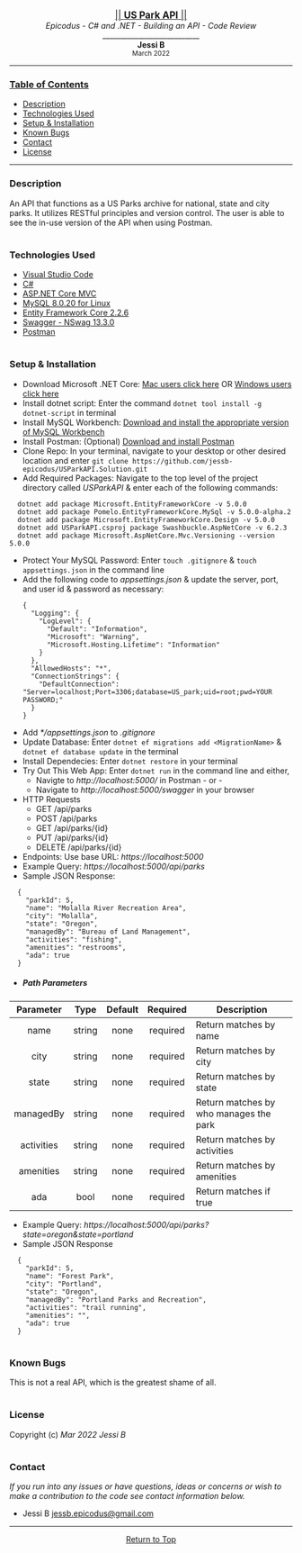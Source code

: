 <br>
<p align="center">
  <u><big>|| <b>US Park API</b> ||</big></u>
  <br>
  <em>Epicodus - C# and .NET - Building an API - Code Review</em>
  <br>
  ___________________________
  <br>
  <strong>Jessi B</strong>
  <br>
  <small>March 2022</small>
</p>

------------------------------
### <u>Table of Contents</u>
* <a href="#-description">Description</a>
* <a href="#-technologies-used">Technologies Used</a>
* <a href="#-setup-&-installation">Setup & Installation</a>
* <a href="#-known-bugs">Known Bugs</a>
* <a href="#-contact">Contact</a>
* <a href="#-license">License</a>
------------------------------
### Description
An API that functions as a US Parks archive for national, state and city parks. It utilizes RESTful principles and version control. The user is able to see the in-use version of the API when using Postman.
#
### Technologies Used
* [Visual Studio Code](https://code.visualstudio.com/)
* [C#](https://docs.microsoft.com/en-us/dotnet/csharp/)
* [ASP.NET Core MVC](https://docs.microsoft.com/en-us/aspnet/core/mvc/overview?view=aspnetcore-3.1)
* [MySQL 8.0.20 for Linux](https://dev.mysql.com/)
* [Entity Framework Core 2.2.6](https://docs.microsoft.com/en-us/ef/core/)
* [Swagger - NSwag 13.3.0](https://docs.microsoft.com/en-us/aspnet/core/tutorials/getting-started-with-nswag?view=aspnetcore-3.1&tabs=visual-studio)
* [Postman](postman.com)
#
### Setup & Installation
* Download Microsoft .NET Core: [Mac users click here](https://dotnet.microsoft.com/download/thank-you/dotnet-sdk-2.2.106-macos-x64-installer) OR [Windows users click here](https://dotnet.microsoft.com/download/thank-you/dotnet-sdk-2.2.203-windows-x64-installer)
* Install dotnet script: Enter the command ``dotnet tool install -g dotnet-script`` in terminal
* Install MySQL Workbench: [Download and install the appropriate version of MySQL Workbench](https://dev.mysql.com/downloads/workbench/)
* Install Postman: (Optional) [Download and install Postman](https://www.postman.com/downloads/)
* Clone Repo: In your terminal, navigate to your desktop or other desired location and enter `git clone https://github.com/jessb-epicodus/USParkAPI.Solution.git`
* Add Required Packages: Navigate to the top level of the project directory called _USParkAPI_ & enter each of the following commands:
```
  dotnet add package Microsoft.EntityFrameworkCore -v 5.0.0
  dotnet add package Pomelo.EntityFrameworkCore.MySql -v 5.0.0-alpha.2
  dotnet add package Microsoft.EntityFrameworkCore.Design -v 5.0.0
  dotnet add USParkAPI.csproj package Swashbuckle.AspNetCore -v 6.2.3
  dotnet add package Microsoft.AspNetCore.Mvc.Versioning --version 5.0.0
```
* Protect Your MySQL Password: Enter `touch .gitignore` & `touch appsettings.json` in the command line
* Add the following code to _appsettings.json_ & update the server, port, and user id & password as necessary:
  ```
  {
    "Logging": {
      "LogLevel": {
        "Default": "Information",
        "Microsoft": "Warning",
        "Microsoft.Hosting.Lifetime": "Information"
      }
    },
    "AllowedHosts": "*",
    "ConnectionStrings": {
      "DefaultConnection": "Server=localhost;Port=3306;database=US_park;uid=root;pwd=YOUR PASSWORD;"
    }
  }
  ```
* Add _*/appsettings.json_ to _.gitignore_
* Update Database: Enter `dotnet ef migrations add <MigrationName>` & `dotnet ef database update` in the terminal
* Install Dependecies: Enter `dotnet restore` in your terminal
* Try Out This Web App: Enter `dotnet run` in the command line and either,
  * Navigte to _http://localhost:5000/_ in Postman - or -
  * Navigate to _http://localhost:5000/swagger_ in your browser
* HTTP Requests
  * GET /api/parks
  * POST /api/parks
  * GET /api/parks/{id}
  * PUT /api/parks/{id}
  * DELETE /api/parks/{id}
* Endpoints: Use base URL: _https://localhost:5000_
* Example Query: _https://localhost:5000/api/parks_
* Sample JSON Response:
```
  {
    "parkId": 5,
    "name": "Molalla River Recreation Area",
    "city": "Molalla",
    "state": "Oregon",
    "managedBy": "Bureau of Land Management",
    "activities": "fishing",
    "amenities": "restrooms",
    "ada": true
  }
```
* ##### Path Parameters 
| Parameter | Type | Default | Required | Description |
| :---: | :---: | :---: | :---: | --- |
| name | string | none | required | Return matches by name |
| city | string | none | required | Return matches by city |
| state | string | none | required | Return matches by state |
| managedBy | string | none | required | Return matches by who manages the park |
| activities | string | none | required | Return matches by activities |
| amenities | string | none | required | Return matches by amenities |
| ada | bool | none | required | Return matches if true |
* Example Query: _https://localhost:5000/api/parks?state=oregon&state=portland_
* Sample JSON Response
```
  {
    "parkId": 5,
    "name": "Forest Park",
    "city": "Portland",
    "state": "Oregon",
    "managedBy": "Portland Parks and Recreation",
    "activities": "trail running",
    "amenities": "",
    "ada": true
  }
```
#
### Known Bugs
This is not a real API, which is the greatest shame of all.
#
### License
Copyright (c)  _Mar 2022_  _Jessi B_
#
### Contact
_If you run into any issues or have questions, ideas or concerns or wish to make a contribution to the code see contact information below._
* Jessi B <jessb.epicodus@gmail.com>
------------------------------

<center><a href="#">Return to Top</a></center>
